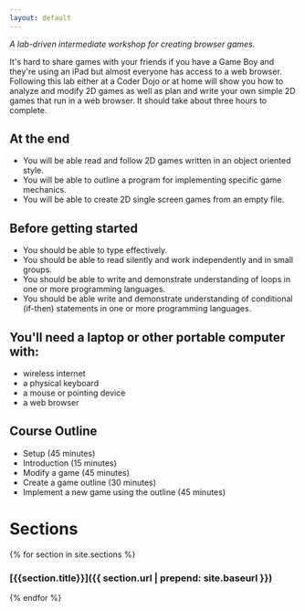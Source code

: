 ```yaml
---
layout: default
---
```



*A lab-driven intermediate workshop for creating browser games.*

It's hard to share games with your friends if you have a Game Boy and they're using an iPad but almost everyone has access to a web browser. Following this lab either at a Coder Dojo or at home will show you how to analyze and modify 2D games as well as plan and write your own simple 2D games that run in a web browser. It should take about three hours to complete.

## At the end

* You will be able read and follow 2D games written in an object oriented style.
* You will be able to outline a program for implementing specific game mechanics.
* You will be able to create 2D single screen games from an empty file.

## Before getting started

* You should be able to type effectively.
* You should be able to read silently and work independently and in small groups.
* You should be able to write and demonstrate understanding of loops in one or more programming languages.
* You should be able write and demonstrate understanding of conditional (if-then) statements in one or more programming languages.

## You'll need a laptop or other portable computer with: 
* wireless internet
* a physical keyboard
* a mouse or pointing device
* a web browser

## Course Outline

* Setup (45 minutes)
* Introduction (15 minutes)
* Modify a game (45 minutes)
* Create a game outline (30 minutes)
* Implement a new game using the outline (45 minutes)

# Sections

{% for section in site.sections %}
### [{{section.title}}]({{ section.url | prepend: site.baseurl }})
{% endfor %}

